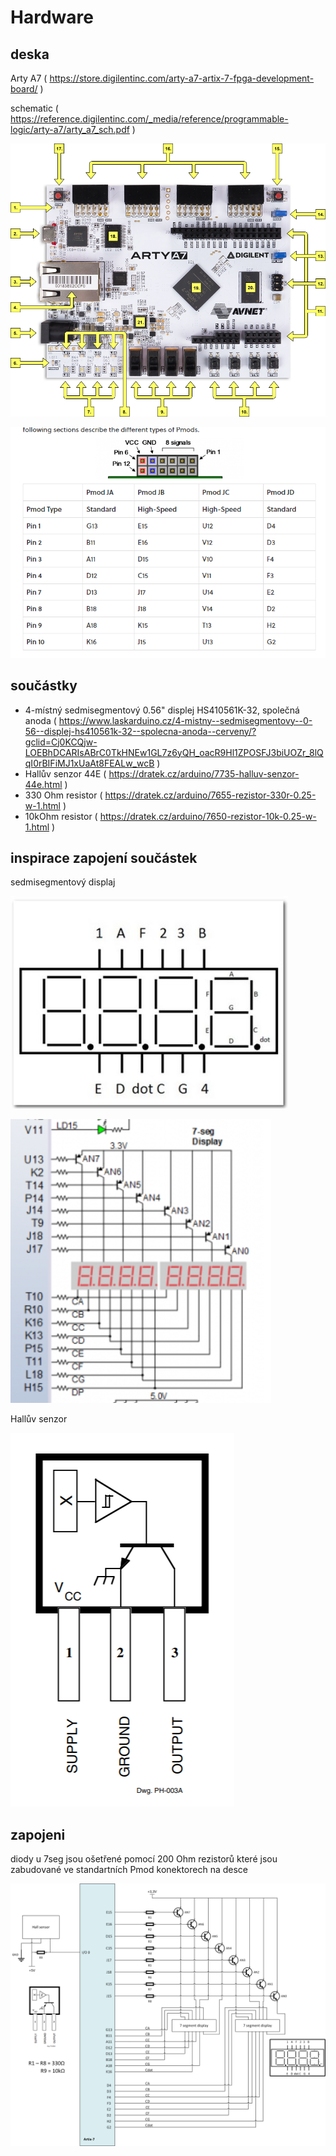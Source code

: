 # Hardware

## deska

Arty A7 ( https://store.digilentinc.com/arty-a7-artix-7-fpga-development-board/ )

schematic ( https://reference.digilentinc.com/_media/reference/programmable-logic/arty-a7/arty_a7_sch.pdf )

![7seg pins](Images/arty-a7-callout.png)

![7seg pins](Images/PmodPins.png)

## součástky

- 4-místný sedmisegmentový 0.56" displej HS410561K-32, společná anoda ( https://www.laskarduino.cz/4-mistny--sedmisegmentovy--0-56--displej-hs410561k-32--spolecna-anoda--cerveny/?gclid=Cj0KCQjw-LOEBhDCARIsABrC0TkHNEw1GL7z6yQH_oacR9Hl1ZPOSFJ3biUOZr_8lQqI0rBIFiMJ1xUaAt8FEALw_wcB )
- Hallův senzor 44E ( https://dratek.cz/arduino/7735-halluv-senzor-44e.html )
- 330 Ohm resistor ( https://dratek.cz/arduino/7655-rezistor-330r-0.25-w-1.html )
- 10kOhm resistor ( https://dratek.cz/arduino/7650-rezistor-10k-0.25-w-1.html )

## inspirace zapojení součástek

sedmisegmentový displaj

![7seg pins](Images/7seg.png)

![7seg zapojení](Images/7seg-inspirace.png)

Hallův senzor

![Hall zapojení](Images/hall.png)

## zapojeni

diody u 7seg jsou ošetřené pomocí 200 Ohm rezistorů které jsou zabudované ve standartních Pmod konektorech na desce

![zapojení](Images/zapojeni.png)